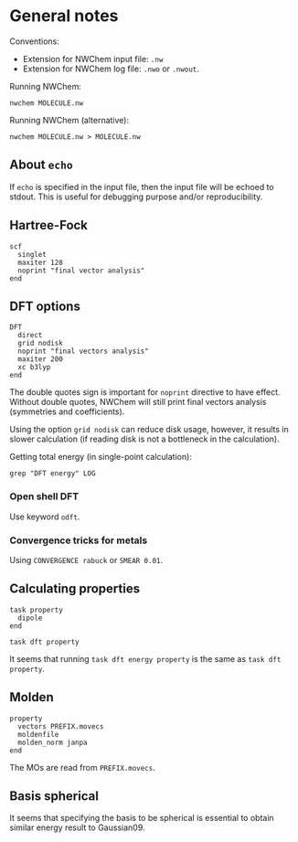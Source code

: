 # General notes

Conventions:

- Extension for NWChem input file: `.nw`
- Extension for NWChem log file: `.nwo` or `.nwout`.

Running NWChem:
```
nwchem MOLECULE.nw
```

Running NWChem (alternative):
```
nwchem MOLECULE.nw > MOLECULE.nw
```

## About `echo`

If `echo` is specified in the input file, then the input file will be echoed
to stdout. This is useful for debugging purpose and/or reproducibility.

## Hartree-Fock 

```
scf
  singlet
  maxiter 128
  noprint "final vector analysis"
end
```


## DFT options

```
DFT
  direct
  grid nodisk
  noprint "final vectors analysis"
  maxiter 200
  xc b3lyp
end
```

The double quotes sign is important for `noprint` directive to have effect. Without
double quotes, NWChem will still print final vectors analysis (symmetries and
coefficients).

Using the option `grid nodisk` can reduce disk usage, however, it results in slower
calculation (if reading disk is not a bottleneck in the calculation).

Getting total energy (in single-point calculation):
```
grep "DFT energy" LOG
```

### Open shell DFT

Use keyword `odft`.

### Convergence tricks for metals

Using `CONVERGENCE rabuck` or `SMEAR 0.01`.

## Calculating properties

```
task property
  dipole
end

task dft property
```

It seems that running `task dft energy property` is the same as `task dft property`.

## Molden

```
property
  vectors PREFIX.movecs
  moldenfile
  molden_norm janpa
end
```

The MOs are read from `PREFIX.movecs`.

## Basis spherical

It seems that specifying the basis to be spherical is essential
to obtain similar energy result to Gaussian09.
